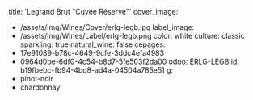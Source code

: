 title: 'Legrand Brut "Cuvée Réserve"'
cover_image:
  - /assets/img/Wines/Cover/erlg-legb.jpg
label_image:
  - /assets/img/Wines/Label/erlg-legb.png
color: white
culture: classic
sparkling: true
natural_wine: false
cepages:
  - 17e91089-b78c-4649-9cfe-3ddc4efa4983
  - 0964d0be-6df0-4c54-b8d7-5fe503f2da00
odoo: ERLG-LEGB
id: b19fbebc-fb94-4bd8-ad4a-04504a785e51
g:
  - pinot-noir
  - chardonnay
